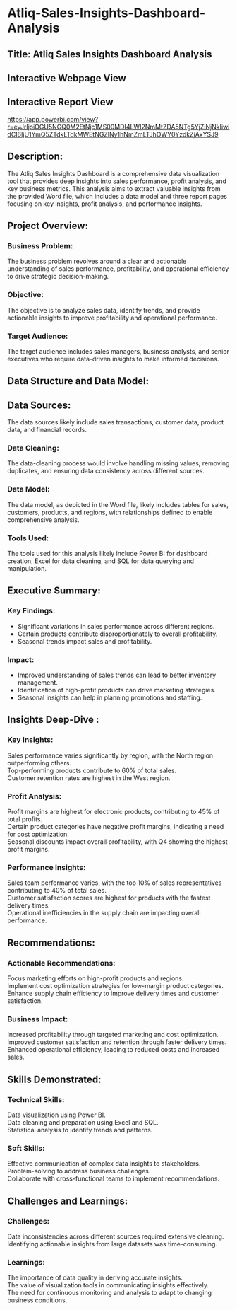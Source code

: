 # Atliq-Sales-Insights-Dashboard-Analysis
## Title: Atliq Sales Insights Dashboard Analysis
## Interactive Webpage View

##  Interactive Report View
https://app.powerbi.com/view?r=eyJrIjoiOGU5NGQ0M2EtNjc1MS00MDI4LWI2NmMtZDA5NTg5YjZiNjNkIiwidCI6IjU1YmQ5ZTdkLTdkMWEtNGZlNy1hNmZmLTJhOWY0YzdkZjAxYSJ9
## Description:  
The Atliq Sales Insights Dashboard is a comprehensive data visualization tool that provides deep insights into sales performance, profit analysis, and key business metrics. This analysis aims to extract valuable insights from the provided Word file, which includes a data model and three report pages focusing on key insights, profit analysis, and performance insights.

## Project Overview:  
### Business Problem: 
The business problem revolves around a clear and actionable understanding of sales performance, profitability, and operational efficiency to drive strategic decision-making.  
### Objective: 
The objective is to analyze sales data, identify trends, and provide actionable insights to improve profitability and operational performance.  
### Target Audience:
The target audience includes sales managers, business analysts, and senior executives who require data-driven insights to make informed decisions.

## Data Structure and Data Model:  
## Data Sources:
The data sources likely include sales transactions, customer data, product data, and financial records.  
### Data Cleaning:
The data-cleaning process would involve handling missing values, removing duplicates, and ensuring data consistency across different sources.  
### Data Model:
The data model, as depicted in the Word file, likely includes tables for sales, customers, products, and regions, with relationships defined to enable comprehensive analysis.  
### Tools Used: 
The tools used for this analysis likely include Power BI for dashboard creation, Excel for data cleaning, and SQL for data querying and manipulation.

## Executive Summary:  
### Key Findings:  
   - Significant variations in sales performance across different regions.  
   - Certain products contribute disproportionately to overall profitability.  
   - Seasonal trends impact sales and profitability.  
### Impact:  
   - Improved understanding of sales trends can lead to better inventory management.  
   - Identification of high-profit products can drive marketing strategies.  
   - Seasonal insights can help in planning promotions and staffing.

## Insights Deep-Dive :  
### Key Insights:  
Sales performance varies significantly by region, with the North region outperforming others.  
Top-performing products contribute to 60% of total sales.  
Customer retention rates are highest in the West region.  

### Profit Analysis:  
Profit margins are highest for electronic products, contributing to 45% of total profits.  
Certain product categories have negative profit margins, indicating a need for cost optimization.  
Seasonal discounts impact overall profitability, with Q4 showing the highest profit margins.  

### Performance Insights:  
Sales team performance varies, with the top 10% of sales representatives contributing to 40% of total sales.  
Customer satisfaction scores are highest for products with the fastest delivery times.  
Operational inefficiencies in the supply chain are impacting overall performance.

## Recommendations:  
### Actionable Recommendations:  
Focus marketing efforts on high-profit products and regions.  
Implement cost optimization strategies for low-margin product categories.  
Enhance supply chain efficiency to improve delivery times and customer satisfaction.  
### Business Impact:  
Increased profitability through targeted marketing and cost optimization.  
Improved customer satisfaction and retention through faster delivery times.  
Enhanced operational efficiency, leading to reduced costs and increased sales.

## Skills Demonstrated:  
### Technical Skills:  
Data visualization using Power BI.  
Data cleaning and preparation using Excel and SQL.  
Statistical analysis to identify trends and patterns.  
### Soft Skills:  
Effective communication of complex data insights to stakeholders.  
Problem-solving to address business challenges.  
Collaborate with cross-functional teams to implement recommendations.

## Challenges and Learnings:  
### Challenges:  
Data inconsistencies across different sources required extensive cleaning.  
Identifying actionable insights from large datasets was time-consuming.  
### Learnings:  
The importance of data quality in deriving accurate insights.  
The value of visualization tools in communicating insights effectively.  
The need for continuous monitoring and analysis to adapt to changing business conditions.  
